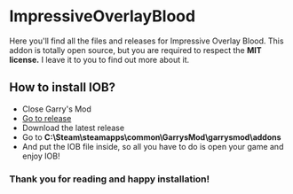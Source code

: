 # ImpressiveOverlayBlood

Here you'll find all the files and releases for Impressive Overlay Blood. This addon is totally open source, but you are required to respect the **MIT license.** I leave it to you to find out more about it.

## How to install IOB?

- Close Garry's Mod
- [Go to release](https://github.com/chevillardanael/ImpressiveOverlayBlood/releases)
- Download the latest release
- Go to **C:\Steam\steamapps\common\GarrysMod\garrysmod\addons**
- And put the IOB file inside, so all you have to do is open your game and enjoy IOB!

### Thank you for reading and happy installation!
